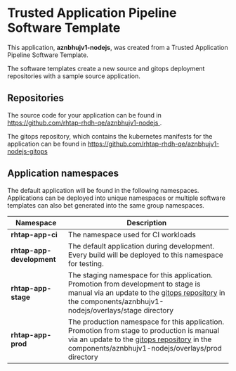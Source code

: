 # Trusted Application Pipeline Software Template

This application, **aznbhujv1-nodejs**, was created from a Trusted Application Pipeline Software Template.

The software templates create a new source and gitops deployment repositories with a sample source application. 

## Repositories

The source code for your application can be found in [https://github.com/rhtap-rhdh-qe/aznbhujv1-nodejs ](https://github.com/rhtap-rhdh-qe/aznbhujv1-nodejs ).
 
The gitops repository, which contains the kubernetes manifests for the application can be found in 
[https://github.com/rhtap-rhdh-qe/aznbhujv1-nodejs-gitops ](https://github.com/rhtap-rhdh-qe/aznbhujv1-nodejs-gitops ) 

## Application namespaces 

The default application will be found in the following namespaces. Applications can be deployed into unique namespaces or multiple software templates can also bet generated into the same group namespaces.  

|  Namespace   |  Description   |  
| -------- | -------- |
| **rhtap-app-ci** | The namespace used for CI workloads |
| **rhtap-app-development** | The default application during development. Every build will be deployed to this namespace for testing. |
| **rhtap-app-stage** | The staging namespace for this application. Promotion from development to stage is manual via an update to the [gitops repository](https://github.com/rhtap-rhdh-qe/aznbhujv1-nodejs-gitops ) in the components/aznbhujv1-nodejs/overlays/stage directory |
| **rhtap-app-prod** | The production namespace for this application. Promotion from stage to production is manual via an update to the [gitops repository](https://github.com/rhtap-rhdh-qe/aznbhujv1-nodejs-gitops ) in the components/aznbhujv1-nodejs/overlays/prod directory |